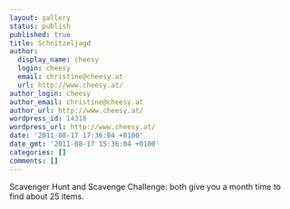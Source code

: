 ```yaml
---
layout: gallery
status: publish
published: true
title: Schnitzeljagd
author:
  display_name: cheesy
  login: cheesy
  email: christine@cheesy.at
  url: http://www.cheesy.at/
author_login: cheesy
author_email: christine@cheesy.at
author_url: http://www.cheesy.at/
wordpress_id: 14318
wordpress_url: http://www.cheesy.at/
date: '2011-08-17 17:36:04 +0100'
date_gmt: '2011-08-17 15:36:04 +0100'
categories: []
comments: []
---
```

<!--:de-->Scavenger Hunt and Scavenge Challenge: both give you a month time to find about 25 items.<!--:-->
